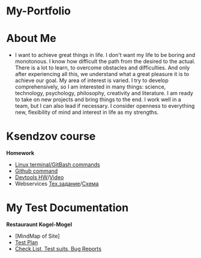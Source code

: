 # My-Portfolio

# About Me
* I want to achieve great things in life. I don't want my life to be boring and monotonous. I know how difficult the path from the desired to the actual. There is a lot to learn, to overcome obstacles and difficulties. And only after experiencing all this, we understand what a great pleasure it is to achieve our goal.
 My area of interest is varied. I try to develop comprehensively, so I am interested in many things: science, technology, psychology, philosophy, creativity and literature. I am ready to take on new projects and bring things to the end. I work well in a team, but I can also lead if necessary. I consider openness to everything new, flexibility of mind and interest in life as my strengths.
 # Ksendzov course
 **Homework**
 * [Linux terminal/GitBash commands](https://docs.google.com/document/d/1Cb5XI6QB5DwQzWIZdtZRnnpwDBzAQwJFGWVzbHx-zck/edit?usp=sharing)
 * [Github command](https://docs.google.com/document/d/1r4tKs5Kceo6qZsAhharPfQDy9nfPcKST-ZYSmSDdMPg/edit?usp=sharing)
 * [Devtools HW](https://docs.google.com/document/d/1XoQgsbc73CFKoBU7pr44lMqpkNnd5AoY1hE86iR3h2w/edit?usp=sharing)/[Video](https://drive.google.com/file/d/1aSHFKT4qnTUyZ8U_3XRkyNtcKAfoDlfx/view?usp=sharing)
 * Webservices [Тех.задание](https://docs.google.com/document/d/1yJes_yncucaz7Tf_G47ofT1GMwx6bN5tTdbkBr_uM9w/edit?usp=sharing)/[Схема](https://drive.google.com/file/d/1dOWuXds06NtAusEjYxB_LbuJY4vBIshz/view?usp=drive_link)
# My Test Documentation
**Restauraunt Kogel-Mogel**
* [MindMap of Site]
* [Test Plan](https://docs.google.com/document/d/1F_7tSuO9AcxZR7C1yLwgceN7P9ycTogg_w198LIf4j4/edit?usp=sharing)
* [Check List, Test suits, Bug Reports](https://docs.google.com/spreadsheets/d/1rbJuZ2KKB4IwOSLjOwzNMA_dUmKxz1ee3P-Z3Vg_p4g/edit?usp=sharing)

